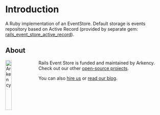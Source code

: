 # Introduction

A Ruby implementation of an EventStore.
Default storage is events repository based on Active Record (provided by separate gem: [rails_event_store_active_record](http://github.com/arkency/rails_event_store_active_record)).

## About

<img src="http://arkency.com/images/arkency.png" alt="Arkency" width="20%" align="left" />

Rails Event Store is funded and maintained by Arkency. Check out our other [open-source projects](https://github.com/arkency).

You can also [hire us](http://arkency.com) or [read our blog](http://blog.arkency.com).
